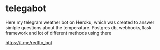 # telegabot


Here my telegram weather bot on Heroku, which was created to answer simlple questions about the temperature. Postgres db, webhooks,flask framework and lot of different methods using there

https://t.me/redfto_bot
